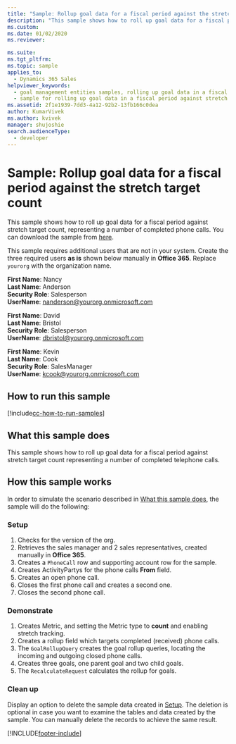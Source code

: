 ```yaml
---
title: "Sample: Rollup goal data for a fiscal period against the stretch target count (Dynamics 365 Sales)"
description: "This sample shows how to roll up goal data for a fiscal period against stretch target count representing a number of completed telephone calls"
ms.custom: 
ms.date: 01/02/2020
ms.reviewer: 

ms.suite: 
ms.tgt_pltfrm: 
ms.topic: sample
applies_to: 
  - Dynamics 365 Sales
helpviewer_keywords: 
  - goal management entities samples, rolling up goal data in a fiscal period against stretch targets
  - sample for rolling up goal data in a fiscal period against stretch targets
ms.assetid: 2f1e1939-7dd3-4a12-92b2-13fb166c0dea
author: KumarVivek
ms.author: kvivek
manager: shujoshie
search.audienceType: 
  - developer
---
```

# Sample: Rollup goal data for a fiscal period against the stretch target count

This sample shows how to roll up goal data for a fiscal period against stretch target count, representing a number of completed phone calls. You can download the sample from [here](https://github.com/Microsoft/PowerApps-Samples/tree/master/cds/orgsvc/C%23/GoalDataForFiscalYear).

This sample requires additional users that are not in your system. Create the three required users **as is** shown below manually in **Office 365**. Replace `yourorg` with the organization name.

**First Name**: Nancy<br/>
**Last Name**: Anderson<br/>
**Security Role**: Salesperson<br/>
**UserName**: nanderson@yourorg.onmicrosoft.com<br/>

**First Name**: David<br/>
**Last Name**: Bristol<br/>
**Security Role**: Salesperson<br/>
**UserName**: dbristol@yourorg.onmicrosoft.com<br/>

**First Name**: Kevin<br/>
**Last Name**: Cook<br/>
**Security Role**: SalesManager<br/>
**UserName**: kcook@yourorg.onmicrosoft.com<br/>

## How to run this sample

[!include[cc-how-to-run-samples](../../includes/cc-how-to-run-PA-samples.md)]

## What this sample does

This sample shows how to roll up goal data for a fiscal period against stretch target count representing a number of completed telephone calls.

## How this sample works

In order to simulate the scenario described in [What this sample does](#what-this-sample-does), the sample will do the following:

### Setup

1. Checks for the version of the org.
2. Retrieves the sales manager and 2 sales representatives, created manually in **Office 365**.
3. Creates a `PhoneCall` row and supporting account row for the sample.
4. Creates ActivityPartys for the phone calls **From** field.
5. Creates an open phone call.
6. Closes the first phone call and creates a second one.
7. Closes the second phone call.

### Demonstrate

1. Creates Metric, and setting the Metric type to **count** and enabling stretch tracking.
2. Creates a rollup field which targets completed (received) phone calls.
3. The `GoalRollupQuery` creates the goal rollup queries, locating the incoming and outgoing closed phone calls. 
4. Creates three goals, one parent goal and two child goals.
5. The `RecalculateRequest` calculates the rollup for goals. 

### Clean up

Display an option to delete the sample data created in [Setup](#setup). The deletion is optional in case you want to examine the tables and data created by the sample. You can manually delete the records to achieve the same result.



[!INCLUDE[footer-include](../../includes/footer-banner.md)]
